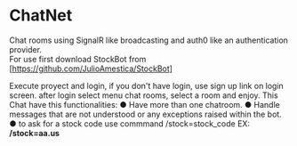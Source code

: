 ﻿# ChatNet
Chat rooms using SignalR like broadcasting and auth0 like an authentication provider.<br>
For use first download StockBot from [https://github.com/JulioAmestica/StockBot]

Execute proyect and login, if you don't have login, use sign up link on login screen.
after login select menu chat rooms, select a room and enjoy.
This Chat have this functionalities:
● Have more than one chatroom.
● Handle messages that are not understood or any exceptions raised within the bot.
● to ask for a stock code use commmand /stock=stock_code EX: <strong>/stock=aa.us</strong>